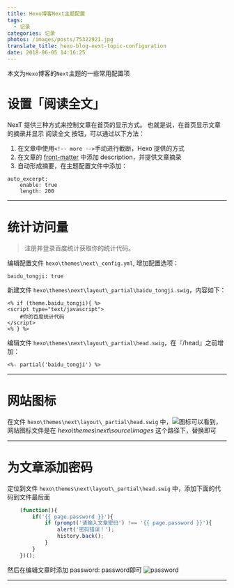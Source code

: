 ```yaml
---
title: Hexo博客Next主题配置
tags:
  - 记录
categories: 记录
photos: /images/posts/75322921.jpg
translate_title: hexo-blog-next-topic-configuration
date: 2018-06-05 14:16:25
---
```

本文为`Hexo`博客的`Next`主题的一些常用配置项
<!--more-->

# 设置「阅读全文」
NexT 提供三种方式来控制文章在首页的显示方式。 也就是说，在首页显示文章的摘录并显示 阅读全文 按钮，可以通过以下方法：
1. 在文章中使用`<!-- more -->`手动进行截断，Hexo 提供的方式
2. 在文章的 [front-matter](http://hexo.io/docs/front-matter.html) 中添加 description，并提供文章摘录
3. 自动形成摘要，在主题配置文件中添加：
```
auto_excerpt:
    enable: true
    length: 200
```
------

# 统计访问量
> 注册并登录百度统计获取你的统计代码。

编辑配置文件 `hexo\themes\next\_config.yml`, 增加配置选项：
``` :file:  hexo\themes\next\_config.yml
baidu_tongji: true
```
新建文件 `hexo\themes\next\layout\_partial\baidu_tongji.swig`，内容如下：
```
<% if (theme.baidu_tongji){ %>
<script type="text/javascript">
    #你的百度统计代码
</script>
<% } %>
```
编辑文件 `hexo\themes\next\layout\_partial\head.swig`，在『/head』之前增加：
```
<%- partial('baidu_tongji') %>
```
-----

# 网站图标
在文件 `hexo\themes\next\layout\_partial\head.swig` 中，![图标](/images/posts/22171672.jpg)可以看到，网站图标文件是在 *hexo\themes\next\source\images* 这个路径下，替换即可

-----

# 为文章添加密码
定位到文件 `hexo\themes\next\layout\_partial\head.swig` 中，添加下面的代码到文件最后面
```javascript
    (function(){
        if('{{ page.password }}'){
            if (prompt('请输入文章密码') !== '{{ page.password }}'){
                alert('密码错误！');
                history.back();
            }
        }
    })();
```
然后在编辑文章时添加 password: password即可
![password](/images/posts/67716877.jpg)

-----

